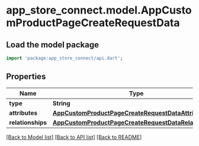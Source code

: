 # app_store_connect.model.AppCustomProductPageCreateRequestData

## Load the model package
```dart
import 'package:app_store_connect/api.dart';
```

## Properties
Name | Type | Description | Notes
------------ | ------------- | ------------- | -------------
**type** | **String** |  | 
**attributes** | [**AppCustomProductPageCreateRequestDataAttributes**](AppCustomProductPageCreateRequestDataAttributes.md) |  | 
**relationships** | [**AppCustomProductPageCreateRequestDataRelationships**](AppCustomProductPageCreateRequestDataRelationships.md) |  | 

[[Back to Model list]](../README.md#documentation-for-models) [[Back to API list]](../README.md#documentation-for-api-endpoints) [[Back to README]](../README.md)


